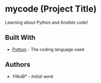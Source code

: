 # mycode (Project Title)

Learning about Python and Ansible code!
        
## Built With

* [Python](https://www.python.org/) - The coding language used
        
## Authors

* *YllkaB** - *Initial work* 
